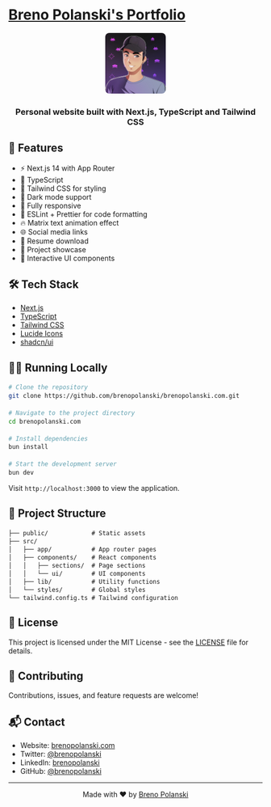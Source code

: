 # [Breno Polanski's Portfolio](https://brenopolanski.com)

<div align="center">
  <img src="public/breno-pfp.webp" alt="Breno Polanski" width="120" height="120" style="border-radius: 8px;"/>
  <h3>Personal website built with Next.js, TypeScript and Tailwind CSS</h3>
</div>

## 🚀 Features

- ⚡️ Next.js 14 with App Router
- 💪 TypeScript
- 🎨 Tailwind CSS for styling
- 🌙 Dark mode support
- 📱 Fully responsive
- 🎯 ESLint + Prettier for code formatting
- 🔥 Matrix text animation effect
- 🌐 Social media links
- 📄 Resume download
- 💼 Project showcase
- 🎉 Interactive UI components

## 🛠️ Tech Stack

- [Next.js](https://nextjs.org/)
- [TypeScript](https://www.typescriptlang.org/)
- [Tailwind CSS](https://tailwindcss.com/)
- [Lucide Icons](https://lucide.dev/)
- [shadcn/ui](https://ui.shadcn.com/)

## 🏃‍♂️ Running Locally

```bash
# Clone the repository
git clone https://github.com/brenopolanski/brenopolanski.com.git

# Navigate to the project directory
cd brenopolanski.com

# Install dependencies
bun install

# Start the development server
bun dev
```

Visit `http://localhost:3000` to view the application.

## 📂 Project Structure

```
├── public/            # Static assets
├── src/
│   ├── app/           # App router pages
│   ├── components/    # React components
│   │   ├── sections/  # Page sections
│   │   └── ui/        # UI components
│   ├── lib/           # Utility functions
│   └── styles/        # Global styles
└── tailwind.config.ts # Tailwind configuration
```

## 📜 License

This project is licensed under the MIT License - see the [LICENSE](LICENSE) file for details.

## 🤝 Contributing

Contributions, issues, and feature requests are welcome!

## 📬 Contact

- Website: [brenopolanski.com](https://brenopolanski.com)
- Twitter: [@brenopolanski](https://twitter.com/brenopolanski)
- LinkedIn: [brenopolanski](https://linkedin.com/in/brenopolanski)
- GitHub: [@brenopolanski](https://github.com/brenopolanski)

---

<div align="center">
  Made with ❤️ by <a href="https://brenopolanski.com">Breno Polanski</a>
</div>

